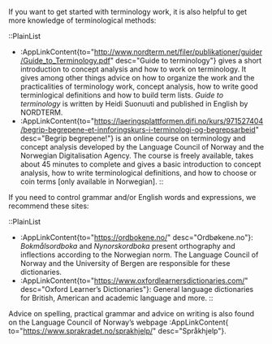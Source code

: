 If you want to get started with terminology work, it is also helpful
to get more knowledge of terminological methods:

::PlainList
- :AppLinkContent{to="http://www.nordterm.net/filer/publikationer/guider/Guide_to_Terminology.pdf"
                 desc="Guide to terminology"} gives a short
                 introduction to concept analysis and how to work on
                 terminology. It gives among other things advice on
                 how to organize the work and the practicalities of
                 terminology work, concept analysis, how to write good
                 terminlogical definitions and how to build term
                 lists. <i>Guide to terminology</i> is written by
                 Heidi Suonuuti and published in English by NORDTERM.
- :AppLinkContent{to="https://laeringsplattformen.difi.no/kurs/971527404/begrip-begrepene-et-innforingskurs-i-terminologi-og-begrepsarbeid"
                 desc="Begrip begrepene!"} is an online course on
                 terminology and concept analysis developed by the
                 Language Council of Norway and the Norwegian
                 Digitalisation Agency. The course is freely
                 available, takes about 45 minutes to complete and
                 gives a basic introduction to concept analysis, how
                 to write terminological definitions, and how to
                 choose or coin terms [only available in Norwegian].
::

If you need to control grammar and/or English words and expressions,
we recommend these sites:

::PlainList
- :AppLinkContent{to="https://ordbokene.no/" desc="Ordbøkene.no"}:
                 *Bokmålsordboka* and *Nynorskordboka*
                 present orthography and inflections according to the
                 Norwegian norm. The Language Council of Norway and
                 the University of Bergen are responsible for these
                 dictionaries.
- :AppLinkContent{to="https://www.oxfordlearnersdictionaries.com/"
                 desc="Oxford Learner’s Dictionaries"}: General
                 language dictionaries for British, American and
                 academic language and more.
::

Advice on spelling, practical grammar and advice on writing is also
found on the Language Council of Norway’s webpage :AppLinkContent{
to="https://www.sprakradet.no/sprakhjelp/" desc="Språkhjelp"}.

